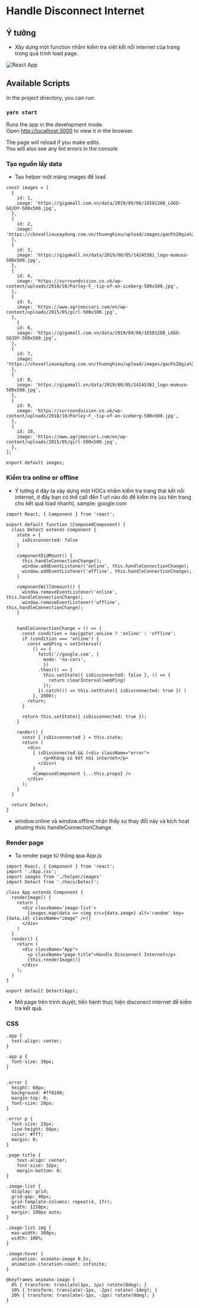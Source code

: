 # Handle Disconnect Internet

## Ý tưởng
- Xây dựng một function nhằm kiểm tra việt kết nối internet của trang trong quá trình load page.

![React App](https://user-images.githubusercontent.com/13729049/75121262-d8da8600-56c4-11ea-92c0-45e12fea9042.png)

## Available Scripts

In the project directory, you can run:

### `yarn start`

Runs the app in the development mode.<br />
Open [http://localhost:3000](http://localhost:3000) to view it in the browser.

The page will reload if you make edits.<br />
You will also see any lint errors in the console.

### Tạo nguồn lấy data

- Tạo helper một mảng images để load

```
const images = [
  {
    id: 1,
    image: 'https://gigamall.com.vn/data/2019/09/06/16581208_LOGO-GOJOY-500x500.jpg',
  },
  {
    id: 2,
    image: 'https://chovatlieuxaydung.com.vn/thuonghieu/upload/images/gach%20gia%20go%2050x50%20ma%209543.png',
  },
  {
    id: 3,
    image: 'https://gigamall.vn/data/2019/08/05/14245381_logo-mumuso-500x500.jpg',
  },
  {
    id: 4,
    image: 'https://surroundvision.co.uk/wp-content/uploads/2018/10/Parley-F_-tip-of-an-iceberg-500x500.jpg',
  },
  {
    id: 5,
    image: 'https://www.agrimaccari.com/en/wp-content/uploads/2015/05/girl-500x500.jpg',
  },
    {
    id: 6,
    image: 'https://gigamall.com.vn/data/2019/09/06/16581208_LOGO-GOJOY-500x500.jpg',
  },
  {
    id: 7,
    image: 'https://chovatlieuxaydung.com.vn/thuonghieu/upload/images/gach%20gia%20go%2050x50%20ma%209543.png',
  },
  {
    id: 8,
    image: 'https://gigamall.vn/data/2019/08/05/14245381_logo-mumuso-500x500.jpg',
  },
  {
    id: 9,
    image: 'https://surroundvision.co.uk/wp-content/uploads/2018/10/Parley-F_-tip-of-an-iceberg-500x500.jpg',
  },
  {
    id: 10,
    image: 'https://www.agrimaccari.com/en/wp-content/uploads/2015/05/girl-500x500.jpg',
  },
];

export default images;

```

### Kiểm tra online or offline

- Ý tưởng ở đây ta xây dựng một HOCs nhằm kiểm tra trạng thái kết nối internet, ở đây bạn có thể call đến 1 url nào đó để kiểm tra (ưu tiên trang cho kết quả load nhanh), sample: google.com

```
import React, { Component } from 'react';

export default function (ComposedComponent) {
  class Detect extends Component {
    state = {
      isDisconnected: false
    }

    componentDidMount() {
      this.handleConnectionChange();
      window.addEventListener('online', this.handleConnectionChange);
      window.addEventListener('offline', this.handleConnectionChange);
    }

    componentWillUnmount() {
      window.removeEventListener('online', this.handleConnectionChange);
      window.removeEventListener('offline', this.handleConnectionChange);
    }


    handleConnectionChange = () => {
      const condition = navigator.onLine ? 'online' : 'offline';
      if (condition === 'online') {
        const webPing = setInterval(
          () => {
            fetch('//google.com', {
              mode: 'no-cors',
              })
            .then(() => {
              this.setState({ isDisconnected: false }, () => {
                return clearInterval(webPing)
              });
            }).catch(() => this.setState({ isDisconnected: true }) )
          }, 2000);
        return;
      }

      return this.setState({ isDisconnected: true });
    }

    render() {
      const { isDisconnected } = this.state;
      return (
        <div>
          { isDisconnected && (<div className="error">
              <p>Không có kết nối internet</p>
            </div>)
          }
          <ComposedComponent {...this.props} />
        </div>
      );
    }
  }

  return Detect;
}

```

- window.online và window.offline nhận thấy sự thay đổi này và kích hoạt phương thức handleConnectionChange

### Render page
- Ta render page từ thông qua App.js

```
import React, { Component } from 'react';
import './App.css';
import images from './helper/images'
import Detect from './hocs/Detect';

class App extends Component {
  renderImage() {
    return (
      <div className='image-list'>
        {images.map(data => <img src={data.image} alt='random' key={data.id} className="image" />)}
      </div>
    )
  }
  render() {
    return (
      <div className="App">
        <p className="page-title">Handle Disconnect Internet</p>
        {this.renderImage()}
      </div>
    );
  }
}

export default Detect(App);

```

- Mở page trên trình duyệt, tiến hành thực hiện disconect internet để kiểm tra kết quả.

### CSS

```
.app {
  text-align: center;
}

.app p {
  font-size: 30px;
}


.error {
  height: 60px;
  background: #ff8100;
  margin-top: 0;
  font-size: 20px;
}

.error p {
  font-size: 25px;
  line-height: 60px;
  color: #fff;
  margin: 0;
}

.page-title {
    text-align: center;
    font-size: 32px;
    margin-bottom: 0;
}

.image-list {
  display: grid;
  grid-gap: 40px;
  grid-template-columns: repeat(4, 1fr);
  width: 1150px;
  margin: 100px auto;
}

.image-list img {
  max-width: 300px;
  width: 100%;
}

.image:hover {
  animation: animate-image 0.5s;
  animation-iteration-count: infinite;
}

@keyframes animate-image {
  0% { transform: translate(1px, 1px) rotate(0deg); }
  10% { transform: translate(-1px, -2px) rotate(-1deg); }
  20% { transform: translate(-1px, -2px) rotate(0deg); }
}

```
